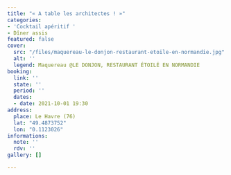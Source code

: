 ```yaml
---
title: "« A table les architectes ! »"
categories:
- 'Cocktail apéritif '
- Dîner assis
featured: false
cover:
  src: "/files/maquereau-le-donjon-restaurant-etoile-en-normandie.jpg"
  alt: ''
  legend: Maquereau @LE DONJON, RESTAURANT ÉTOILÉ EN NORMANDIE
booking:
  link: ''
  state: ''
  period: ''
  dates:
  - date: 2021-10-01 19:30
address:
  place: Le Havre (76)
  lat: "49.4873752"
  lon: "0.1123026"
informations:
  note: ''
  rdv: ''
gallery: []

---
```

